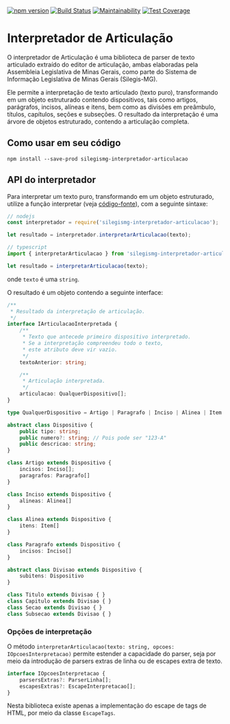 [![npm version](https://badge.fury.io/js/silegismg-interpretador-articulacao.svg)](https://badge.fury.io/js/silegismg-interpretador-articulacao)
[![Build Status](https://travis-ci.org/silegis-mg/interpretador-articulacao.svg?branch=master)](https://travis-ci.org/silegis-mg/interpretador-articulacao)
[![Maintainability](https://api.codeclimate.com/v1/badges/57b06a9447c32924de3f/maintainability)](https://codeclimate.com/github/silegis-mg/interpretador-articulacao/maintainability)
[![Test Coverage](https://api.codeclimate.com/v1/badges/57b06a9447c32924de3f/test_coverage)](https://codeclimate.com/github/silegis-mg/interpretador-articulacao/test_coverage)

# Interpretador de Articulação

O interpretador de Articulação é uma biblioteca de parser de texto articulado extraído do editor de articulação,
ambas elaboradas pela Assembleia Legislativa de Minas Gerais, como parte do Sistema de Informação Legislativa de
Minas Gerais (Silegis-MG).

Ele permite a interpretação de texto articulado (texto puro), transformando em um objeto estruturado
contendo dispositivos, tais como artigos, parágrafos, incisos, alíneas e itens, bem como as divisões em preâmbulo,
títulos, capítulos, seções e subseções. O resultado da interpretação é uma árvore de objetos estruturado, contendo
a articulação completa.

## Como usar em seu código

```
npm install --save-prod silegismg-interpretador-articulacao
```

<a name="api-interpretador"></a>

## API do interpretador

Para interpretar um texto puro, transformando em um objeto estruturado, utilize a função interpretar (veja [código-fonte](src/interpretarArticulacao.ts)), com a seguinte sintaxe:

```javascript
// nodejs
const interpretador = require('silegismg-interpretador-articulacao');

let resultado = interpretador.interpretarArticulacao(texto);
```

```typescript
// typescript
import { interpretarArticulacao } from 'silegismg-interpretador-articulacao';

let resultado = interpretarArticulacao(texto);
```

onde ``texto`` é uma `string`.

O resultado é um objeto contendo a seguinte interface:

```typescript
/**
 * Resultado da interpretação de articulação.
 */
interface IArticulacaoInterpretada {
    /**
     * Texto que antecede primeiro dispositivo interpretado.
     * Se a interpretação compreendeu todo o texto,
     * este atributo deve vir vazio.
     */
    textoAnterior: string;

    /**
     * Articulação interpretada.
     */
    articulacao: QualquerDispositivo[];
}

type QualquerDispositivo = Artigo | Paragrafo | Inciso | Alinea | Item | Titulo | Capitulo | Secao | Subsecao

abstract class Dispositivo {
    public tipo: string;
    public numero?: string; // Pois pode ser "123-A"
    public descricao: string;
}

class Artigo extends Dispositivo {
    incisos: Inciso[];
    paragrafos: Paragrafo[]
}

class Inciso extends Dispositivo {
    alineas: Alinea[]
}

class Alinea extends Dispositivo {
    itens: Item[]
}

class Paragrafo extends Dispositivo {
    incisos: Inciso[]
}

abstract class Divisao extends Dispositivo {
    subitens: Dispositivo
}

class Titulo extends Divisao { }
class Capitulo extends Divisao { }
class Secao extends Divisao { }
class Subsecao extends Divisao { }
```

### Opções de interpretação

O método `interpretarArticulacao(texto: string, opcoes: IOpcoesInterpretacao)` permite estender
a capacidade do parser, seja por meio da introdução de parsers extras de linha ou de escapes
extra de texto.

```typescript
interface IOpcoesInterpretacao {
    parsersExtras?: ParserLinha[];
    escapesExtras?: EscapeInterpretacao[];
}
```

Nesta biblioteca existe apenas a implementação do escape de tags de HTML, por meio da classe
`EscapeTags`.